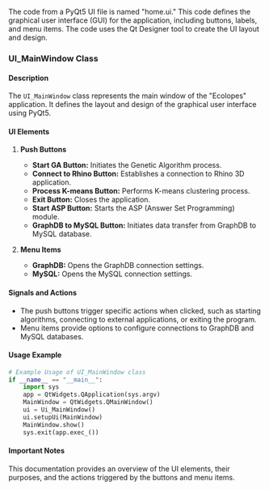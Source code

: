 The code from a PyQt5 UI file is named "home.ui." This code defines the graphical user interface (GUI) for the application, including buttons, labels, and menu items. The code uses the Qt Designer tool to create the UI layout and design.


### UI_MainWindow Class

#### Description
The `UI_MainWindow` class represents the main window of the "Ecolopes" application. It defines the layout and design of the graphical user interface using PyQt5.

#### UI Elements

1. **Push Buttons**
   - **Start GA Button:** Initiates the Genetic Algorithm process.
   - **Connect to Rhino Button:** Establishes a connection to Rhino 3D application.
   - **Process K-means Button:** Performs K-means clustering process.
   - **Exit Button:** Closes the application.
   - **Start ASP Button:** Starts the ASP (Answer Set Programming) module.
   - **GraphDB to MySQL Button:** Initiates data transfer from GraphDB to MySQL database.

2. **Menu Items**
   - **GraphDB:** Opens the GraphDB connection settings.
   - **MySQL:** Opens the MySQL connection settings.

#### Signals and Actions
- The push buttons trigger specific actions when clicked, such as starting algorithms, connecting to external applications, or exiting the program.
- Menu items provide options to configure connections to GraphDB and MySQL databases.

#### Usage Example
```python
# Example Usage of UI_MainWindow class
if __name__ == "__main__":
    import sys
    app = QtWidgets.QApplication(sys.argv)
    MainWindow = QtWidgets.QMainWindow()
    ui = Ui_MainWindow()
    ui.setupUi(MainWindow)
    MainWindow.show()
    sys.exit(app.exec_())
```

#### Important Notes

This documentation provides an overview of the UI elements, their purposes, and the actions triggered by the buttons and menu items. 
